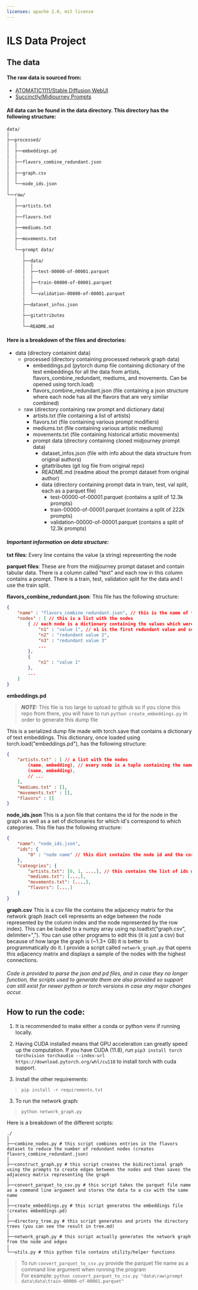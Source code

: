 ```yaml
---
licenses: apache 2.0, mit license
---
```

# ILS Data Project

## The data

#### The raw data is sourced from: 
- [ATOMATIC1111/Stable Diffusion WebUI](https://github.com/AUTOMATIC1111/stable-diffusion-webui)
- [Succinctly/Midjourney Prompts](https://huggingface.co/datasets/succinctly/midjourney-prompts)

#### All data can be found in the data directory. This directory has the following structure:

```bash
data/
│  
├──processed/
│  │  
│  ├──embeddings.pd
│  │  
│  ├──flavors_combine_redundant.json
│  │  
│  ├──graph.csv
│  │  
│  └──node_ids.json
│  
└──raw/
   │  
   ├──artists.txt
   │  
   ├──flavors.txt
   │  
   ├──mediums.txt
   │  
   ├──movements.txt
   │  
   └──prompt data/
      │  
      ├──data/
      │  │  
      │  ├──test-00000-of-00001.parquet
      │  │  
      │  ├──train-00000-of-00001.parquet
      │  │  
      │  └──validation-00000-of-00001.parquet
      │  
      ├──dataset_infos.json
      │  
      ├──gitattributes
      │  
      └──README.md
```

#### Here is a breakdown of the files and directories:

- data (directory containint data)
    - processed (directory containing processed network graph data)
        - embeddings.pd (pytorch dump file containing dictionary of the text embeddings for all the data from artists, flavors_combine_redundant, mediums, and movements. Can be opened using torch.load)
        - flavors_combine_redundant.json (file containing a json structure where each node has all the flavors that are very similar combined)
    - raw (directory containing raw prompt and dictionary data)
        - artists.txt (file containing a list of artists)
        - flavors.txt (file containing various prompt modifiers)
        - mediums.txt (file containing various artistic mediums)
        - movements.txt (file containing historical artistic movements)
        - prompt data (directory containing cloned midjourney prompt data)
            - dataset_infos.json (file with info about the data structure from original authors)
            - gitattributes (git log file from original repo)
            - README.md (readme about the prompt dataset from original author)
            - data (directory containing prompt data in train, test, val split, each as a parquet file)
	            - test-00000-of-00001.parquet (contains a split of 12.3k prompts)
	            - train-00000-of-00001.parquet (contains a split of 222k prompts)
	            - validation-00000-of-00001.parquet (contains a split of 12.3k prompts)

#### *Important information on data structure:*

**txt files**: 
Every line contains the value (a string) representing the node

**parquet files**: 
These are from the midjourney prompt dataset and contain tabular data. There is a column called "text" and each row in this column contains a prompt. There is a train, test, validation split for the data and I use the train split. 

**flavors_combine_redundant.json**: 
This file has the following structure:
```json
{
    "name" : "flavors_combine_redundant.json", // this is the name of the file
    "nodes" : [ // this is a list with the nodes
        { // each node is a dictionary containing the values which were deemed redundant and combined
            "n1" : "value 1", // n1 is the first redundant value and so forth
            "n2" : "redundant value 2",
            "n3" : "redundant value 3"
			...
        },
        {
			"n1" : "value 1"
        },
        ...
    ]
}
```

**embeddings.pd**

>***NOTE:*** This file is too large to upload to github so if you clone this repo from there, you will have to run `python create_embeddings.py` in order to generate this dump file

This is a serialized dump file made with torch.save that contains a dictionary of text embeddings. This dictionary, once loaded using torch.load("embeddings.pd"), has the following structure:
```json
{
	"artists.txt" : [ // a list with the nodes
		(name, embedding), // every node is a tuple containing the name (the string value) as well as the embedding (a torch tensor)
		(name, embedding),
		// ...
	],
	"mediums.txt" : [],
	"movements.txt" : [],
	"flavors" : []
}
```

**node_ids.json**
This is a json file that contains the id for the node in the graph as well as a set of dictionaries for which id's correspond to which  categories. This file has the following structure:

```json
{
    "name": "node_ids.json",
    "ids": {
	    "0" : "node name" // this dict contains the node id and the corresponding node text
    },
    "cateogries": {
        "artists.txt": [0, 1, ...,], // this contains the list of ids which correspond to this category
        "mediums.txt": [...,],
        "movements.txt": [...,],
        "flavors": [...,]
    }
}
```

**graph.csv**
This is a csv file the contains the adjacency matrix for the network graph (each cell represents an edge between the node represented by the column index and the node represented by the row index). This can be loaded to a numpy array using np.loadtxt("graph.csv", delimiter=","). You can use other programs to edit this (it is just a csv) but because of how large the graph is (~1.3+ GB) it is better to programmatically do it. I provide a script called `network_graph.py` that opens this adjacency matrix and displays a sample of the nodes with the highest connections.
###### Code is provided to parse the json and pd files, and in case they no longer function, the scripts used to generate them are also provided so support can still exist for newer python or torch versions in case any major changes occur. 
## How to run the code:

1) It is recommended to make either a conda or python venv if running locally. 

2) Having CUDA installed means that GPU acceleration can greatly speed up the computation. If you have CUDA (11.8), run `pip3 install torch torchvision torchaudio --index-url https://download.pytorch.org/whl/cu118` to install torch with cuda support.

3) Install the other requirements:

> `pip install -r requirements.txt`

3) To run the network graph:

> ` python network_graph.py `

Here is a breakdown of the different scripts:

```shell
./
│  
├──combine_nodes.py # this script combines entries in the flavors dataset to reduce the number of redundant nodes (creates flavors_combine_redundant.json)
│
├──construct_graph.py # this script creates the bidirectional graph using the prompts to create edges between the nodes and then saves the adjacency matrix representing the graph
│
├──convert_parquet_to_csv.py # this script takes the parquet file name as a command line argument and stores the data to a csv with the same name
│  
├──create_embeddings.py # this script generates the embeddings file (creates embeddings.pd)
│
├──directory_tree.py # this script generates and prints the directory trees (you can see the result in tree.md)
│  
├──network_graph.py # this script actually generates the network graph from the node and edges
│  
└──utils.py # this python file contains utility/helper functions
```

> To run `convert_parquet_to_csv.py` provide the parquet file name as a command line argument when running the program <br>
> For example: `python convert_parquet_to_csv.py "data\raw\prompt data\data\train-00000-of-00001.parquet"`